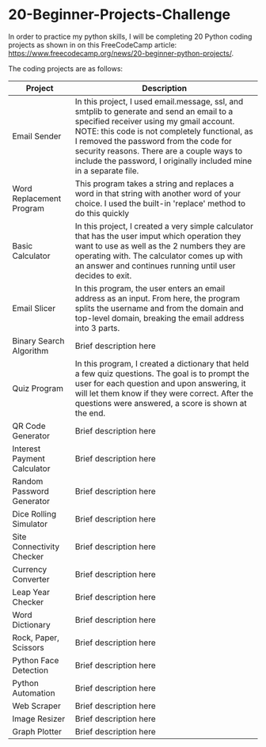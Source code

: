 # 20-Beginner-Projects-Challenge

In order to practice my python skills, I will be completing 20 Python coding projects as shown in on this FreeCodeCamp article: https://www.freecodecamp.org/news/20-beginner-python-projects/.

The coding projects are as follows: 

| Project                   | Description                  |
|---------------------------|------------------------------|
| Email Sender              | In this project, I used email.message, ssl, and smtplib to generate and send an email to a specified receiver using my gmail account. NOTE: this code is not completely functional, as I removed the password from the code for security reasons. There are a couple ways to include the password, I originally included mine in a separate file. |
| Word Replacement Program  | This program takes a string and replaces a word in that string with another word of your choice. I used the built-in 'replace' method to do this quickly      |
| Basic Calculator          | In this project, I created a very simple calculator that has the user imput which operation they want to use as well as the 2 numbers they are operating with. The calculator comes up with an answer and continues running until user decides to exit.       |
| Email Slicer              | In this program, the user enters an email address as an input. From here, the program splits the username and from the domain and top-level domain, breaking the email address into 3 parts.      |
| Binary Search Algorithm   | Brief description here       |
| Quiz Program              | In this program, I created a dictionary that held a few quiz questions. The goal is to prompt the user for each question and upon answering, it will let them know if they were correct. After the questions were answered, a score is shown at the end.      |
| QR Code Generator         | Brief description here       |
| Interest Payment Calculator | Brief description here      |
| Random Password Generator | Brief description here       |
| Dice Rolling Simulator    | Brief description here       |
| Site Connectivity Checker | Brief description here       |
| Currency Converter        | Brief description here       |
| Leap Year Checker         | Brief description here       |
| Word Dictionary           | Brief description here       |
| Rock, Paper, Scissors     | Brief description here       |
| Python Face Detection     | Brief description here       |
| Python Automation         | Brief description here       |
| Web Scraper               | Brief description here       |
| Image Resizer             | Brief description here       |
| Graph Plotter             | Brief description here       |

